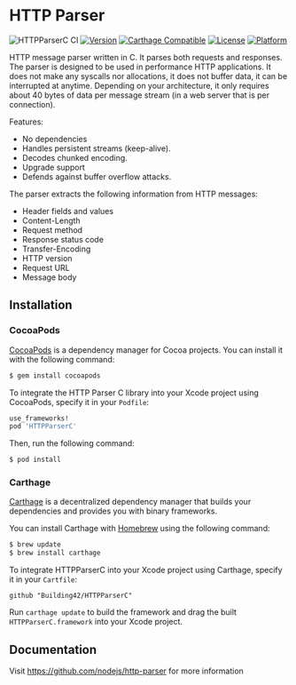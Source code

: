 HTTP Parser
===========

![HTTPParserC CI](https://github.com/Building42/HTTPParserC/workflows/HTTPParserC%20CI/badge.svg)
[![Version](https://img.shields.io/cocoapods/v/HTTPParserC.svg)](https://cocoapods.org/pods/HTTPParserC)
[![Carthage Compatible](https://img.shields.io/badge/Carthage-compatible-4BC51D.svg)](https://github.com/Carthage/Carthage)
[![License](https://img.shields.io/cocoapods/l/HTTPParserC.svg)](https://cocoapods.org/pods/HTTPParserC)
[![Platform](https://img.shields.io/cocoapods/p/HTTPParserC.svg)](https://cocoapods.org/pods/HTTPParserC)

HTTP message parser written in C. It parses both requests and
responses. The parser is designed to be used in performance HTTP
applications. It does not make any syscalls nor allocations, it does not
buffer data, it can be interrupted at anytime. Depending on your
architecture, it only requires about 40 bytes of data per message
stream (in a web server that is per connection).

Features:

  * No dependencies
  * Handles persistent streams (keep-alive).
  * Decodes chunked encoding.
  * Upgrade support
  * Defends against buffer overflow attacks.

The parser extracts the following information from HTTP messages:

  * Header fields and values
  * Content-Length
  * Request method
  * Response status code
  * Transfer-Encoding
  * HTTP version
  * Request URL
  * Message body

## Installation

### CocoaPods

[CocoaPods](http://cocoapods.org) is a dependency manager for Cocoa projects. You can install it with the following command:

```bash
$ gem install cocoapods
```

To integrate the HTTP Parser C library into your Xcode project using CocoaPods, specify it in your `Podfile`:

```ruby
use_frameworks!
pod 'HTTPParserC'
```

Then, run the following command:

```bash
$ pod install
```

### Carthage

[Carthage](https://github.com/Carthage/Carthage) is a decentralized dependency manager that builds your dependencies and provides you with binary frameworks.

You can install Carthage with [Homebrew](http://brew.sh/) using the following command:

```bash
$ brew update
$ brew install carthage
```

To integrate HTTPParserC into your Xcode project using Carthage, specify it in your `Cartfile`:

```ogdl
github "Building42/HTTPParserC"
```

Run `carthage update` to build the framework and drag the built `HTTPParserC.framework` into your Xcode project.

## Documentation
Visit https://github.com/nodejs/http-parser for more information

